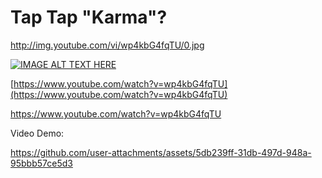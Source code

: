 # Tap Tap "Karma"?

http://img.youtube.com/vi/wp4kbG4fqTU/0.jpg

[![IMAGE ALT TEXT HERE](https://img.youtube.com/vi/wp4kbG4fqTU/0.jpg)](https://www.youtube.com/watch?v=wp4kbG4fqTU)

[https://www.youtube.com/watch?v=wp4kbG4fqTU](https://www.youtube.com/watch?v=wp4kbG4fqTU)

https://www.youtube.com/watch?v=wp4kbG4fqTU

Video Demo:

https://github.com/user-attachments/assets/5db239ff-31db-497d-948a-95bbb57ce5d3

